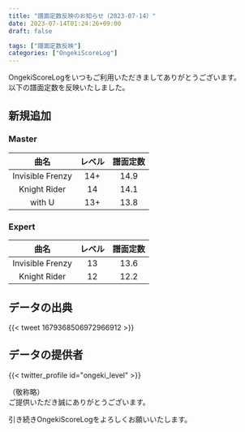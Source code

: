 ```yaml
---
title: "譜面定数反映のお知らせ（2023-07-14）"
date: 2023-07-14T01:24:26+09:00
draft: false

tags: ["譜面定数反映"]
categories: ["OngekiScoreLog"]
---
```


OngekiScoreLogをいつもご利用いただきましてありがとうございます。  
以下の譜面定数を反映いたしました。

<!--more-->

## 新規追加

<!-- ### Lunatic

| 曲名 | レベル | 譜面定数 |
|:-:|:-:|:-:| -->

### Master

| 曲名 | レベル | 譜面定数 |
|:-:|:-:|:-:|
| Invisible Frenzy | 14+ | 14.9 |
| Knight Rider | 14 | 14.1 |
| with U | 13+ | 13.8 |

### Expert

| 曲名 | レベル | 譜面定数 |
|:-:|:-:|:-:|
| Invisible Frenzy | 13 | 13.6 |
| Knight Rider | 12 | 12.2 |

## データの出典

{{< tweet 1679368506972966912 >}}

## データの提供者

{{< twitter_profile id="ongeki_level" >}}

<!-- （順不同　敬称略）   -->
（敬称略）  
ご提供いただき誠にありがとうございます。

引き続きOngekiScoreLogをよろしくお願いいたします。
